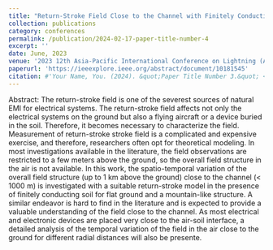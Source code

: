 ```yaml
---
title: "Return-Stroke Field Close to the Channel with Finitely Conducting Earth"
collection: publications
category: conferences
permalink: /publication/2024-02-17-paper-title-number-4
excerpt: ''
date: June, 2023
venue: '2023 12th Asia-Pacific International Conference on Lightning (APL), Langkawi, Malaysia'
paperurl: 'https://ieeexplore.ieee.org/abstract/document/10181545'
citation: #'Your Name, You. (2024). &quot;Paper Title Number 3.&quot; <i>GitHub Journal of Bugs</i>. 1(3).'
---
```


Abstract:
The return-stroke field is one of the severest sources of natural EMI for electrical systems. The return-stroke field affects not only the electrical systems on the ground but also a flying aircraft or a device buried in the soil. Therefore, it becomes necessary to characterize the field. Measurement of return-stroke stroke field is a complicated and expensive exercise, and therefore, researchers often opt for theoretical modeling. In most investigations available in the literature, the field observations are restricted to a few meters above the ground, so the overall field structure in the air is not available. In this work, the spatio-temporal variation of the overall field structure (up to 1 km above the ground) close to the channel (< 1000 m) is investigated with a suitable return-stroke model in the presence of finitely conducting soil for flat ground and a mountain-like structure. A similar endeavor is hard to find in the literature and is expected to provide a valuable understanding of the field close to the channel. As most electrical and electronic devices are placed very close to the air-soil interface, a detailed analysis of the temporal variation of the field in the air close to the ground for different radial distances will also be presente.
